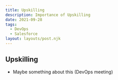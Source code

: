 ```yaml
---
title: Upskilling
description: Importance of Upskilling
date: 2021-09-28
tags:
  - DevOps
  - Salesforce
layout: layouts/post.njk
---
```

## Upskilling
- Maybe something about this (DevOps meeting)